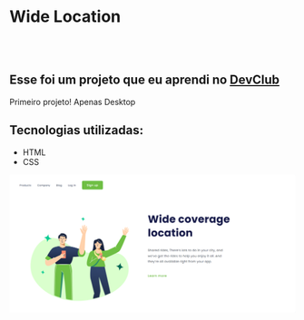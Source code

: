 <h1>Wide Location</h1>
<br>
<br>
<h2>Esse foi um projeto que eu aprendi no <a href="https://aulas.devclub.com.br/m/courses">DevClub</a> </h2>
<p>Primeiro projeto! Apenas Desktop</p>

<h2>Tecnologias utilizadas:</h2>
<ul>
  <li>HTML</li>
  <li>CSS</li>
</ul>

<img src="https://github.com/LuizZonetti1/wide-location/blob/main/assets/desktop.png?raw=true" >
